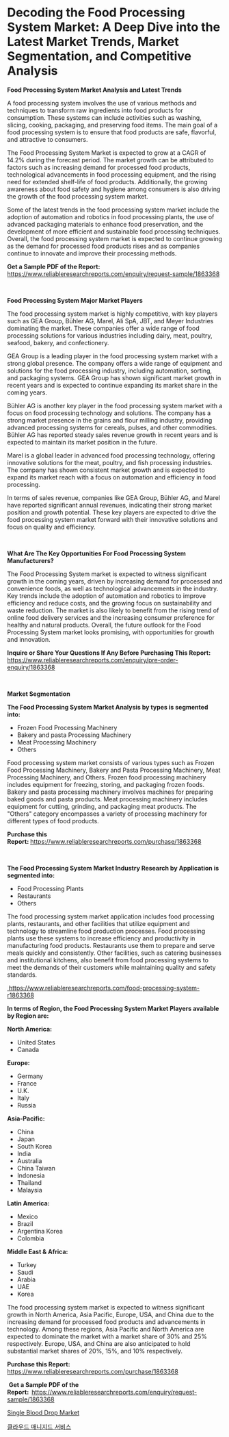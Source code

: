 <p><h1>Decoding the Food Processing System Market: A Deep Dive into the Latest Market Trends, Market Segmentation, and Competitive Analysis</h1></p><p><strong>Food Processing System Market Analysis and Latest Trends</strong></p>
<p><p>A food processing system involves the use of various methods and techniques to transform raw ingredients into food products for consumption. These systems can include activities such as washing, slicing, cooking, packaging, and preserving food items. The main goal of a food processing system is to ensure that food products are safe, flavorful, and attractive to consumers.</p><p>The Food Processing System Market is expected to grow at a CAGR of 14.2% during the forecast period. The market growth can be attributed to factors such as increasing demand for processed food products, technological advancements in food processing equipment, and the rising need for extended shelf-life of food products. Additionally, the growing awareness about food safety and hygiene among consumers is also driving the growth of the food processing system market.</p><p>Some of the latest trends in the food processing system market include the adoption of automation and robotics in food processing plants, the use of advanced packaging materials to enhance food preservation, and the development of more efficient and sustainable food processing techniques. Overall, the food processing system market is expected to continue growing as the demand for processed food products rises and as companies continue to innovate and improve their processing methods.</p></p>
<p><strong>Get a Sample PDF of the Report:&nbsp;</strong> <a href="https://www.reliableresearchreports.com/enquiry/request-sample/1863368">https://www.reliableresearchreports.com/enquiry/request-sample/1863368</a></p>
<p>&nbsp;</p>
<p><strong>Food Processing System Major Market Players</strong></p>
<p><p>The food processing system market is highly competitive, with key players such as GEA Group, Bühler AG, Marel, Ali SpA, JBT, and Meyer Industries dominating the market. These companies offer a wide range of food processing solutions for various industries including dairy, meat, poultry, seafood, bakery, and confectionery.</p><p>GEA Group is a leading player in the food processing system market with a strong global presence. The company offers a wide range of equipment and solutions for the food processing industry, including automation, sorting, and packaging systems. GEA Group has shown significant market growth in recent years and is expected to continue expanding its market share in the coming years.</p><p>Bühler AG is another key player in the food processing system market with a focus on food processing technology and solutions. The company has a strong market presence in the grains and flour milling industry, providing advanced processing systems for cereals, pulses, and other commodities. Bühler AG has reported steady sales revenue growth in recent years and is expected to maintain its market position in the future.</p><p>Marel is a global leader in advanced food processing technology, offering innovative solutions for the meat, poultry, and fish processing industries. The company has shown consistent market growth and is expected to expand its market reach with a focus on automation and efficiency in food processing.</p><p>In terms of sales revenue, companies like GEA Group, Bühler AG, and Marel have reported significant annual revenues, indicating their strong market position and growth potential. These key players are expected to drive the food processing system market forward with their innovative solutions and focus on quality and efficiency.</p></p>
<p>&nbsp;</p>
<p><strong>What Are The Key Opportunities For Food Processing System Manufacturers?</strong></p>
<p><p>The Food Processing System market is expected to witness significant growth in the coming years, driven by increasing demand for processed and convenience foods, as well as technological advancements in the industry. Key trends include the adoption of automation and robotics to improve efficiency and reduce costs, and the growing focus on sustainability and waste reduction. The market is also likely to benefit from the rising trend of online food delivery services and the increasing consumer preference for healthy and natural products. Overall, the future outlook for the Food Processing System market looks promising, with opportunities for growth and innovation.</p></p>
<p><strong>Inquire or Share Your Questions If Any Before Purchasing This Report:</strong> <a href="https://www.reliableresearchreports.com/enquiry/pre-order-enquiry/1863368">https://www.reliableresearchreports.com/enquiry/pre-order-enquiry/1863368</a></p>
<p>&nbsp;</p>
<p><strong>Market Segmentation</strong></p>
<p><strong>The Food Processing System Market Analysis by types is segmented into:</strong></p>
<p><ul><li>Frozen Food Processing Machinery</li><li>Bakery and pasta Processing Machinery</li><li>Meat Processing Machinery</li><li>Others</li></ul></p>
<p><p>Food processing system market consists of various types such as Frozen Food Processing Machinery, Bakery and Pasta Processing Machinery, Meat Processing Machinery, and Others. Frozen food processing machinery includes equipment for freezing, storing, and packaging frozen foods. Bakery and pasta processing machinery involves machines for preparing baked goods and pasta products. Meat processing machinery includes equipment for cutting, grinding, and packaging meat products. The "Others" category encompasses a variety of processing machinery for different types of food products.</p></p>
<p><strong>Purchase this Report:&nbsp;</strong><a href="https://www.reliableresearchreports.com/purchase/1863368">https://www.reliableresearchreports.com/purchase/1863368</a></p>
<p>&nbsp;</p>
<p><strong>The Food Processing System Market Industry Research by Application is segmented into:</strong></p>
<p><ul><li>Food Processing Plants</li><li>Restaurants</li><li>Others</li></ul></p>
<p><p>The food processing system market application includes food processing plants, restaurants, and other facilities that utilize equipment and technology to streamline food production processes. Food processing plants use these systems to increase efficiency and productivity in manufacturing food products. Restaurants use them to prepare and serve meals quickly and consistently. Other facilities, such as catering businesses and institutional kitchens, also benefit from food processing systems to meet the demands of their customers while maintaining quality and safety standards.</p></p>
<p><a href="https://www.reliableresearchreports.com/food-processing-system-r1863368">&nbsp;https://www.reliableresearchreports.com/food-processing-system-r1863368</a></p>
<p><strong>In terms of Region, the Food Processing System Market Players available by Region are:</strong></p>
<p>
    <p> <strong> North America: </strong>
        <ul>
            <li>United States</li>
            <li>Canada</li>
        </ul>
        </p> 
    <p> <strong> Europe: </strong>
        <ul>
            <li>Germany</li>
            <li>France</li>
            <li>U.K.</li>
            <li>Italy</li>
            <li>Russia</li>
        </ul>
        </p> 
    <p> <strong> Asia-Pacific: </strong>
        <ul>
            <li>China</li>
            <li>Japan</li>
            <li>South Korea</li>
            <li>India</li>
            <li>Australia</li>
            <li>China Taiwan</li>
            <li>Indonesia</li>
            <li>Thailand</li>
            <li>Malaysia</li>
        </ul>
        </p> 
    <p> <strong> Latin America: </strong>
        <ul>
            <li>Mexico</li>
            <li>Brazil</li>
            <li>Argentina Korea</li>
            <li>Colombia</li>
        </ul>
        </p> 
    <p> <strong> Middle East & Africa: </strong>
        <ul>
            <li>Turkey</li>
            <li>Saudi</li>
            <li>Arabia</li>
            <li>UAE</li>
            <li>Korea</li>
        </ul>
    </p>
    </p>
<p><p>The food processing system market is expected to witness significant growth in North America, Asia Pacific, Europe, USA, and China due to the increasing demand for processed food products and advancements in technology. Among these regions, Asia Pacific and North America are expected to dominate the market with a market share of 30% and 25% respectively. Europe, USA, and China are also anticipated to hold substantial market shares of 20%, 15%, and 10% respectively.</p></p>
<p><strong>Purchase this Report: </strong><a href="https://www.reliableresearchreports.com/purchase/1863368">https://www.reliableresearchreports.com/purchase/1863368</a></p>
<p>&nbsp;<strong>Get a Sample PDF of the Report:&nbsp;&nbsp;</strong><a href="https://www.reliableresearchreports.com/enquiry/request-sample/1863368">https://www.reliableresearchreports.com/enquiry/request-sample/1863368</a></p>
<p><strong></strong></p>
<p><p><a href="https://cautious-neon-760.notion.site/Single-Blood-Drop-Market-Size-CAGR-Trends-2024-2030-58dcc82ba6674689b812d6756c00fce6">Single Blood Drop Market</a></p><p><a href="https://medium.com/@heatherelasquez5675/2024-2031%EB%85%84-%ED%81%B4%EB%9D%BC%EC%9A%B0%EB%93%9C-%EA%B4%80%EB%A6%AC-%EC%84%9C%EB%B9%84%EC%8A%A4-%EC%8B%9C%EC%9E%A5-%EC%A0%90%EC%9C%A0%EC%9C%A8-%EB%B3%80%ED%99%94-%EB%B0%8F-%EC%8B%9C%EC%9E%A5-%EC%84%B1%EC%9E%A5-%ED%8A%B8%EB%A0%8C%EB%93%9C-cdffd418a79f">클라우드 매니지드 서비스</a></p></p>